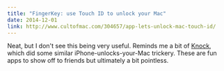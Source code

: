 ```yaml
---
title: "FingerKey: use Touch ID to unlock your Mac"
date: 2014-12-01
link: http://www.cultofmac.com/304657/app-lets-unlock-mac-touch-id/
---
```

 Neat, but I don't see this being very useful. Reminds me a bit of [Knock](https://www.youtube.com/watch?v=CyX8FfSKg04), which did some similar iPhone-unlocks-your-Mac trickery. These are fun apps to show off to friends but ultimately a bit pointless.
